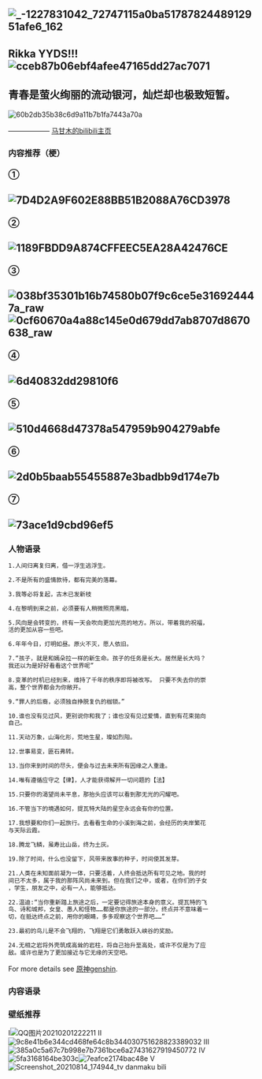 ![_-1227831042_72747115a0ba5178782448912951afe6_162](https://user-images.githubusercontent.com/88841655/129450093-ef02e650-0899-4a4c-8168-bf17c41f2220.jpg)
-------------------------------------------------------------

## Rikka YYDS!!! ![cceb87b06ebf4afee47165dd27ac7071](https://user-images.githubusercontent.com/88841655/129449154-caf010dd-24eb-445a-b6f6-2c6abab36ad7.jpg)





## 青春是萤火绚丽的流动银河，灿烂却也极致短暂。
![60b2db35b38c6d9a11b7b1fa7443a70a](https://user-images.githubusercontent.com/88841655/129449067-5701c8f5-b9f9-4a81-95ac-326f00ac2fca.jpg)

—————— [马甘木的bilibili主页](https://space.bilibili.com/37660277)

### 内容推荐（梗）

### ①
![7D4D2A9F602E88BB51B2088A76CD3978](https://user-images.githubusercontent.com/88841655/129449927-916565f2-aa65-49ab-8bcc-ab58038c7ec7.jpg)
--------------------------------------------------------------------------------------------

### ②
![1189FBDD9A874CFFEEC5EA28A42476CE](https://user-images.githubusercontent.com/88841655/129449943-4e023b1e-ab5e-4a3b-bb53-e850299eeb1f.jpg)
--------------------------------------------------------------------------------------------

### ③
![038bf35301b16b74580b07f9c6ce5e316924447a_raw](https://user-images.githubusercontent.com/88841655/129449995-7e67f25b-b0e0-4700-849d-0c134a1a9c20.jpg)
![0cf60670a4a88c145e0d679dd7ab8707d8670638_raw](https://user-images.githubusercontent.com/88841655/129449996-887c989e-bc40-4907-a730-1971fe3144f9.jpg)
--------------------------------------------------------------------------------------------

### ④
![6d40832dd29810f6](https://user-images.githubusercontent.com/88841655/129450000-db743450-260f-4d0f-a580-fa5a893cc5ea.jpg)
--------------------------------------------------------------------------------------------

### ⑤
![510d4668d47378a547959b904279abfe](https://user-images.githubusercontent.com/88841655/129450005-6617f5d4-dd35-41f0-9ee5-e99fe463cda0.jpg)
--------------------------------------------------------------------------------------------

### ⑥
![2d0b5baab55455887e3badbb9d174e7b](https://user-images.githubusercontent.com/88841655/129450011-9c66dce1-a5b1-44ca-86e0-7546707459ee.jpg)
--------------------------------------------------------------------------------------------

### ⑦
![73ace1d9cbd96ef5](https://user-images.githubusercontent.com/88841655/129450015-76dba119-59dc-4eb7-9d3c-ad58e008eb99.jpg)
--------------------------------------------------------------------------------------------
### 人物语录

```markdown
1.人间归离复归离，借一浮生逃浮生。

2.不是所有的盛情款待，都有完美的落幕。

3.我等必将复起，古木已发新枝

4.在黎明到来之前，必须要有人稍微照亮黑暗。

5.风向是会转变的，终有一天会吹向更加光亮的地方。所以，带着我的祝福，
活的更加从容一些吧。

6.年年今日，灯明如昼。原火不灭，愿人依旧。                             

7.“孩子，就是和嫣朵拉一样的新生命。孩子的任务是长大。居然是长大吗？
我还以为是好好看看这个世界呢” 

8.变革的时机已经到来，维持了千年的秩序即将被改写。 只要不失去你的崇
高，整个世界都会为你敞开。 

9.“罪人的后裔，必须独自挣脱复仇的枷锁。”

10.谁也没有见过风，更别说你和我了；谁也没有见过爱情，直到有花束拋向
自己。

11.天动万象，山海化形，荒地生星，璨如烈阳。

12.世事易变，匪石弗转。

13.当你来到时间的尽头，便会与过去未来所有因缘之人重逢。

14.唯有遵循应守之【律】，人才能获得解开一切问题的【法】

15.只要你的渴望尚未平息，那抬头应该可以看到那无光的闪耀吧。 

16.不管当下的境遇如何，提瓦特大陆的星空永远会有你的位置。
 
17.我想要和你们一起旅行。去看看生命的小溪到海之前，会经历的夹岸繁花
与天际云霞。

18.腾龙飞鳞，虽寿比山岳，终为土灰。

19.除了时间，什么也没留下，风带来故事的种子，时间使其发芽。

21.人类在未知面前凝为一体，只要活着，人终会抵达所有可见之地。我的时
间已不太多，属于我的那阵风尚未来到。但在我们之中，或者，在你们的子女
，学生，朋友之中，必有一人，能够抵达。

22.温迪:“当你重新踏上旅途之后，一定要记得旅途本身的意义。提瓦特的飞
鸟、诗和城邦，女皇、愚人和怪物……都是你旅途的一部分。终点并不意味着一
切，在抵达终点之前，用你的眼睛，多多观察这个世界吧……”

23.最初的鸟儿是不会飞翔的，飞翔是它们勇敢跃入峡谷的奖励。

24.无相之岩将外壳筑成高耸的岩柱，将自己抬升至高处，或许不仅是为了应
敌。或许也是为了更加接近与它无缘的天空吧。
```

For more details see [原神genshin](https://ys.mihoyo.com/).

### 内容语录

### 壁纸推荐
Ⅰ![QQ图片20210201222211](https://user-images.githubusercontent.com/88841655/129449091-b2df2f96-3de0-4052-887d-b3ec510678ca.jpg)
Ⅱ![9c8e41b6e344cd468fe64c8b344030751628823389032](https://user-images.githubusercontent.com/88841655/129449118-4f647799-4809-4a8c-b7cf-c3c7b54cc2f4.jpeg)
Ⅲ![385a0c5a67c7b998e7b7361bce6a27431627919450772](https://user-images.githubusercontent.com/88841655/129449123-552c4a2d-0334-4ab1-9bd6-c607f879193b.jpeg)
Ⅳ![5fa3168164be303c](https://user-images.githubusercontent.com/88841655/129449127-ca958114-ca35-4a79-85f3-0c2770631635.jpg)![7eafce2174bac48e](https://user-images.githubusercontent.com/88841655/129449132-d395c524-a2f1-45d0-8374-353cd163e9a9.jpg)
Ⅴ![Screenshot_20210814_174944_tv danmaku bili](https://user-images.githubusercontent.com/88841655/129449579-ff36f33e-4d52-4626-864b-74c01ad788d8.jpg)




